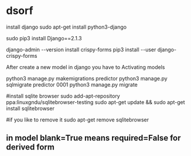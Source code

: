 # dsorf
install django 
sudo apt-get install python3-django

sudo pip3 install Django==2.1.3

django-admin --version
install crispy-forms
pip3 install --user django-crispy-forms

After create a new model in django you have to
Activating models

python3 manage.py makemigrations predictor
python3 manage.py sqlmigrate predictor 0001
python3 manage.py migrate

#install sqlite browser
sudo add-apt-repository ppa:linuxgndu/sqlitebrowser-testing
sudo apt-get update && sudo apt-get install sqlitebrowser

#if you like to remove it
sudo apt-get remove sqlitebrowser

## in model blank=True means required=False for derived form